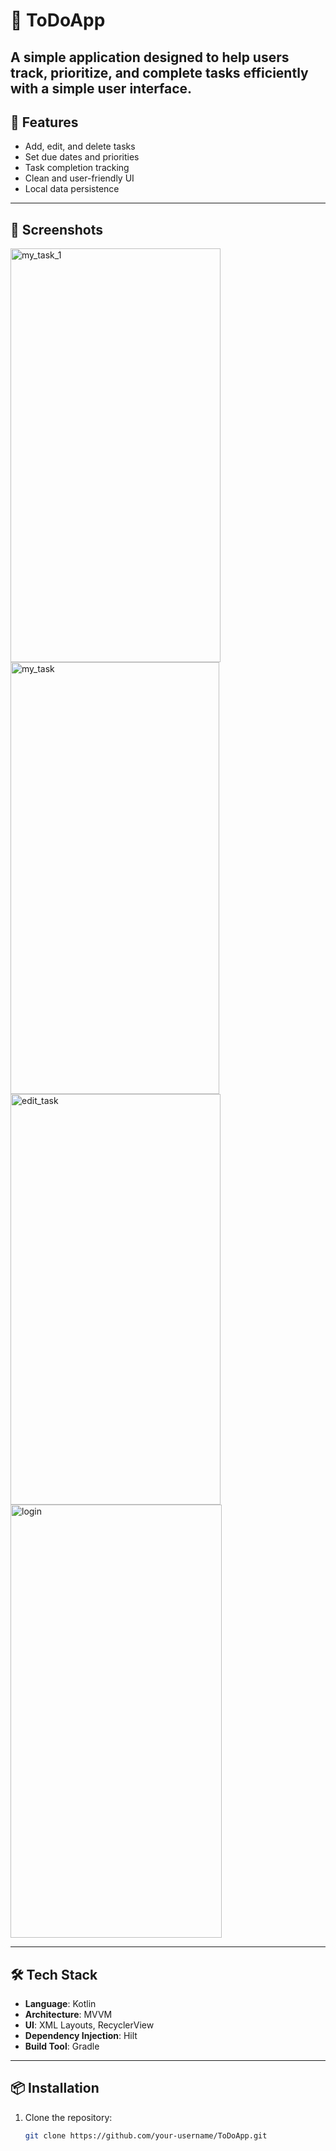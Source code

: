 # 📝 ToDoApp

A simple application designed to help users track, prioritize, and complete tasks efficiently with a simple user interface.
---

## 🚀 Features

-  Add, edit, and delete tasks
-  Set due dates and priorities
-  Task completion tracking
-  Clean and user-friendly UI
-  Local data persistence

---

## 📸 Screenshots

 <img width="336" height="662" alt="my_task_1" src="https://github.com/user-attachments/assets/181bb00d-42aa-41d6-94a2-33a2ab335b5b" />
 <img width="334" height="691" alt="my_task" src="https://github.com/user-attachments/assets/b4b2ac99-2234-4b21-94ac-9c20cd59b225" />
 <img width="336" height="657" alt="edit_task" src="https://github.com/user-attachments/assets/ef2493ee-2411-4f29-aa8d-aae8ee019f7d" />
 <img width="338" height="693" alt="login" src="https://github.com/user-attachments/assets/000fd55c-dd84-48b4-96eb-5ae6c828b367" />



---

## 🛠️ Tech Stack

- **Language**: Kotlin
- **Architecture**: MVVM
- **UI**: XML Layouts, RecyclerView
- **Dependency Injection**: Hilt
- **Build Tool**: Gradle

---

## 📦 Installation

1. Clone the repository:
   ```bash
   git clone https://github.com/your-username/ToDoApp.git
